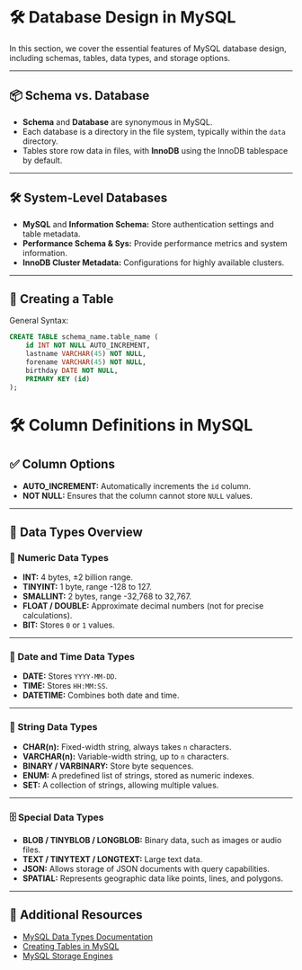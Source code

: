 # 🛠️ Database Design in MySQL  

In this section, we cover the essential features of MySQL database design, including schemas, tables, data types, and storage options.

---

## 📦 Schema vs. Database  
- **Schema** and **Database** are synonymous in MySQL.  
- Each database is a directory in the file system, typically within the `data` directory.  
- Tables store row data in files, with **InnoDB** using the InnoDB tablespace by default.  

---

## 🛠️ System-Level Databases  
- **MySQL** and **Information Schema:** Store authentication settings and table metadata.  
- **Performance Schema & Sys:** Provide performance metrics and system information.  
- **InnoDB Cluster Metadata:** Configurations for highly available clusters.  

---

## 📝 Creating a Table  

General Syntax:  

```sql
CREATE TABLE schema_name.table_name (
    id INT NOT NULL AUTO_INCREMENT,
    lastname VARCHAR(45) NOT NULL,
    forename VARCHAR(45) NOT NULL,
    birthday DATE NOT NULL,
    PRIMARY KEY (id)
);

```

# 🛠️ Column Definitions in MySQL  

## ✅ Column Options  
- **AUTO_INCREMENT:** Automatically increments the `id` column.  
- **NOT NULL:** Ensures that the column cannot store `NULL` values.  

---

## 🧮 Data Types Overview  

### 🧾 Numeric Data Types  
- **INT:** 4 bytes, ±2 billion range.  
- **TINYINT:** 1 byte, range -128 to 127.  
- **SMALLINT:** 2 bytes, range -32,768 to 32,767.  
- **FLOAT / DOUBLE:** Approximate decimal numbers (not for precise calculations).  
- **BIT:** Stores `0` or `1` values.  

---

### 📅 Date and Time Data Types  
- **DATE:** Stores `YYYY-MM-DD`.  
- **TIME:** Stores `HH:MM:SS`.  
- **DATETIME:** Combines both date and time.  

---

### 📝 String Data Types  
- **CHAR(n):** Fixed-width string, always takes `n` characters.  
- **VARCHAR(n):** Variable-width string, up to `n` characters.  
- **BINARY / VARBINARY:** Store byte sequences.  
- **ENUM:** A predefined list of strings, stored as numeric indexes.  
- **SET:** A collection of strings, allowing multiple values.  

---

### 🗄️ Special Data Types  
- **BLOB / TINYBLOB / LONGBLOB:** Binary data, such as images or audio files.  
- **TEXT / TINYTEXT / LONGTEXT:** Large text data.  
- **JSON:** Allows storage of JSON documents with query capabilities.  
- **SPATIAL:** Represents geographic data like points, lines, and polygons.  

---

## 🔗 Additional Resources  
- [MySQL Data Types Documentation](https://dev.mysql.com/doc/refman/8.0/en/data-types.html)  
- [Creating Tables in MySQL](https://dev.mysql.com/doc/refman/8.0/en/creating-tables.html)  
- [MySQL Storage Engines](https://dev.mysql.com/doc/refman/8.0/en/storage-engines.html)  

